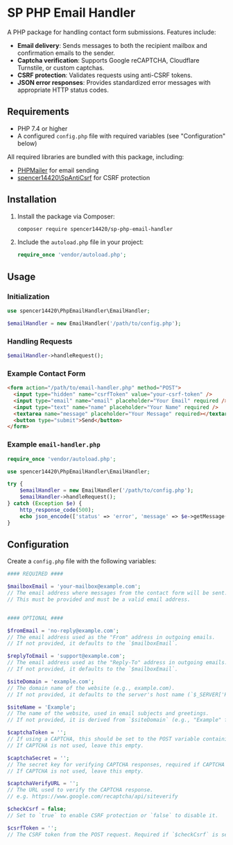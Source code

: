 # SP PHP Email Handler

A PHP package for handling contact form submissions. Features include:

- **Email delivery**: Sends messages to both the recipient mailbox and confirmation emails to the sender.
- **Captcha verification**: Supports Google reCAPTCHA, Cloudflare Turnstile, or custom captchas.
- **CSRF protection**: Validates requests using anti-CSRF tokens.
- **JSON error responses**: Provides standardized error messages with appropriate HTTP status codes.

## Requirements

- PHP 7.4 or higher
- A configured `config.php` file with required variables (see "Configuration" below)

All required libraries are bundled with this package, including:

- [PHPMailer](https://github.com/PHPMailer/PHPMailer) for email sending
- [spencer14420\SpAntiCsrf](https://github.com/spencer14420/spanticcsrf) for CSRF protection

## Installation

1. Install the package via Composer:

   ```bash
   composer require spencer14420/sp-php-email-handler
   ```

2. Include the `autoload.php` file in your project:
   ```php
   require_once 'vendor/autoload.php';
   ```

## Usage

### Initialization

```php
use spencer14420\PhpEmailHandler\EmailHandler;

$emailHandler = new EmailHandler('/path/to/config.php');
```

### Handling Requests

```php
$emailHandler->handleRequest();
```

### Example Contact Form

```html
<form action="/path/to/email-handler.php" method="POST">
  <input type="hidden" name="csrfToken" value="your-csrf-token" />
  <input type="email" name="email" placeholder="Your Email" required />
  <input type="text" name="name" placeholder="Your Name" required />
  <textarea name="message" placeholder="Your Message" required></textarea>
  <button type="submit">Send</button>
</form>
```

### Example `email-handler.php`

```php
require_once 'vendor/autoload.php';

use spencer14420\PhpEmailHandler\EmailHandler;

try {
    $emailHandler = new EmailHandler('/path/to/config.php');
    $emailHandler->handleRequest();
} catch (Exception $e) {
    http_response_code(500);
    echo json_encode(['status' => 'error', 'message' => $e->getMessage()]);
}
```

## Configuration

Create a `config.php` file with the following variables:

```php
#### REQUIRED ####

$mailboxEmail = 'your-mailbox@example.com';
// The email address where messages from the contact form will be sent.
// This must be provided and must be a valid email address.


#### OPTIONAL ####

$fromEmail = 'no-reply@example.com';
// The email address used as the "From" address in outgoing emails.
// If not provided, it defaults to the `$mailboxEmail`.

$replyToEmail = 'support@example.com';
// The email address used as the "Reply-To" address in outgoing emails.
// If not provided, it defaults to the `$mailboxEmail`.

$siteDomain = 'example.com';
// The domain name of the website (e.g., example.com).
// If not provided, it defaults to the server's host name (`$_SERVER['HTTP_HOST']`).

$siteName = 'Example';
// The name of the website, used in email subjects and greetings.
// If not provided, it is derived from `$siteDomain` (e.g., "Example" for "example.com").

$captchaToken = '';
// If using a CAPTCHA, this should be set to the POST variable containing the CAPTCHA token.
// If CAPTCHA is not used, leave this empty.

$captchaSecret = '';
// The secret key for verifying CAPTCHA responses, required if CAPTCHA is enabled.
// If CAPTCHA is not used, leave this empty.

$captchaVerifyURL = '';
// The URL used to verify the CAPTCHA response.
// e.g. https://www.google.com/recaptcha/api/siteverify

$checkCsrf = false;
// Set to `true` to enable CSRF protection or `false` to disable it.

$csrfToken = '';
// The CSRF token from the POST request. Required if `$checkCsrf` is set to `true`.
```
